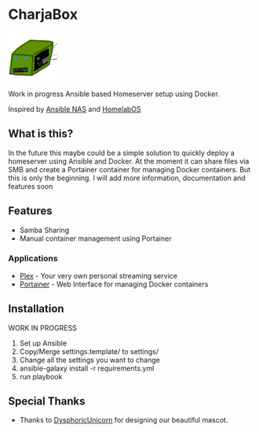 # CharjaBox

<img src='docs/img/mascot.png' alt='CharjaBox mascot' width="100"/>

Work in progress Ansible based Homeserver setup using Docker.

Inspired by [Ansible NAS](https://github.com/davestephens/ansible-nas) and [HomelabOS](https://gitlab.com/NickBusey/HomelabOS)

## What is this?

In the future this maybe could be a simple solution to quickly deploy a homeserver using Ansible and Docker.
At the moment it can share files via SMB and create a Portainer container for managing Docker containers. But this is only the beginning.
I will add more information, documentation and features soon

## Features

* Samba Sharing
* Manual container management using Portainer

### Applications

* [Plex](https://www.plex.tv/) - Your very own personal streaming service
* [Portainer](https://portainer.io/) - Web Interface for managing Docker containers

## Installation

WORK IN PROGRESS

1. Set up Ansible
2. Copy/Merge settings.template/ to settings/
3. Change all the settings you want to change
4. ansible-galaxy install -r requirements.yml
5. run playbook

## Special Thanks

* Thanks to [DysphoricUnicorn](https://github.com/DysphoricUnicorn) for designing our beautiful mascot.

